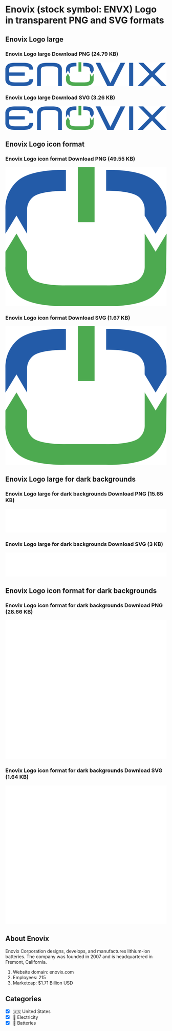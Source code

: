 # Enovix (stock symbol: ENVX) Logo in transparent PNG and SVG formats

## Enovix Logo large

### Enovix Logo large Download PNG (24.79 KB)

![Enovix Logo large Download PNG (24.79 KB)](/img/orig/ENVX_BIG-4d4364af.png)

### Enovix Logo large Download SVG (3.26 KB)

![Enovix Logo large Download SVG (3.26 KB)](/img/orig/ENVX_BIG-55523313.svg)

## Enovix Logo icon format

### Enovix Logo icon format Download PNG (49.55 KB)

![Enovix Logo icon format Download PNG (49.55 KB)](/img/orig/ENVX-40ef864b.png)

### Enovix Logo icon format Download SVG (1.67 KB)

![Enovix Logo icon format Download SVG (1.67 KB)](/img/orig/ENVX-dde6f893.svg)

## Enovix Logo large for dark backgrounds

### Enovix Logo large for dark backgrounds Download PNG (15.65 KB)

![Enovix Logo large for dark backgrounds Download PNG (15.65 KB)](/img/orig/ENVX_BIG.D-3cc964ce.png)

### Enovix Logo large for dark backgrounds Download SVG (3 KB)

![Enovix Logo large for dark backgrounds Download SVG (3 KB)](/img/orig/ENVX_BIG.D-9922319d.svg)

## Enovix Logo icon format for dark backgrounds

### Enovix Logo icon format for dark backgrounds Download PNG (28.66 KB)

![Enovix Logo icon format for dark backgrounds Download PNG (28.66 KB)](/img/orig/ENVX.D-76ae9c2f.png)

### Enovix Logo icon format for dark backgrounds Download SVG (1.64 KB)

![Enovix Logo icon format for dark backgrounds Download SVG (1.64 KB)](/img/orig/ENVX.D-60b6a6f4.svg)

## About Enovix

Enovix Corporation designs, develops, and manufactures lithium-ion batteries. The company was founded in 2007 and is headquartered in Fremont, California.

1. Website domain: enovix.com
2. Employees: 215
3. Marketcap: $1.71 Billion USD


## Categories
- [x] 🇺🇸 United States
- [x] 🔋 Electricity
- [x] 🔋 Batteries
